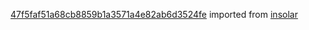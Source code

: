 [47f5faf51a68cb8859b1a3571a4e82ab6d3524fe](https://github.com/insolar/insolar/commit/47f5faf51a68cb8859b1a3571a4e82ab6d3524fe) imported from [insolar](https://github.com/insolar/insolar)
